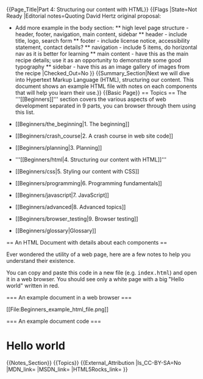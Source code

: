 {{Page_Title|Part 4: Structuring our content with HTML}}
{{Flags
|State=Not Ready
|Editorial notes=Quoting David Hertz original proposal:

* Add more example in the body section:
** high level page structure - header, footer, navigation, main content, sidebar
** header - include title, logo, search form
** footer - include license notice, accessibility statement, contact details?
** navigation - include 5 items, do horizontal nav as it is better for learning
** main content - have this as the main recipe details; use it as an opportunity to demonstrate some good typography
** sidebar - have this as an image gallery of images from the recipe
|Checked_Out=No
}}
{{Summary_Section|Next we will dive into Hypertext Markup Language (HTML), structuring our content. This document shows an example HTML file with notes on each components that will help you learn their use.}}
{{Basic Page}}
== Topics ==
The '''[[Beginners]]''' section covers the various aspects of web development separated in 9 parts, you can browser through them using this list.

* [[Beginners/the_beginning|1. The beginning]]
* [[Beginners/crash_course|2. A crash course in web site code]]
* [[Beginners/planning|3. Planning]]
* '''[[Beginners/html|4. Structuring our content with HTML]]'''
* [[Beginners/css|5. Styling our content with CSS]]
* [[Beginners/programming|6. Programming fundamentals]]
* [[Beginners/javascript|7. JavaScript]]
* [[Beginners/advanced|8. Advanced topics]]
* [[Beginners/browser_testing|9. Browser testing]]
* [[Beginners/glossary|Glossary]]


== An HTML Document with details about each components ==

Ever wondered the utility of a web page, here are a few notes to help you understand their existence.

You can copy and paste this code in a new file (e.g. <tt>index.html</tt>) and open it in a web browser. You should see only a white page with a big "Hello world" written in red.

=== An example document in a web browser ===

[[File:Beginners_example_html_file.png]]

=== An example document code ===

<syntaxHighlight>
<!DOCTYPE html><!-- This tag is an HTML Comment -->
<!-- ^ The DOCTYPE tag tells the browser what version 
       of HTML it is dealing with; there are others and  
       we want to make sure there is no confusion. -->
<html lang="en"><!-- this is how we open every document; the  
       language part is optional, but makes sure your document  
       doesn't look like gobbledy gook when someone in Korea  
       opens your document in a browser that defaults to Korean -->
 <head><!-- required part of every HTML document, this is  
       where we add internal information (i.e. meta) about  
       the current HTML page -->
   <meta charset="utf-8"><!-- This is a way, in HTML, to  
                              tell the browser that we are writing text in UTF-8  
                              so we can write Greek, Russian, English, French  
                              and many others in one page -->
   <title>Example Page</title><!-- REQUIRED, This is what gets  
                                   displayed on the web browser tab -->
	<link rel="stylesheet" href="style1.css" type="text/css" media="screen">
        <!-- ^ Will call another file, called "style1.css" that   
               is right beside the current document. Why this    
               syntax? The "type" is similar to the previous meta charset,    
               it specifies the web browser to read the file as CSS. While    
               we, humans, think that ".css" is telling, computers doesn’t    
               need extension (this is an old story), but instead use what    
               we call headers to tell what type of file it is.

               The media attribute in the link tag tells us to WHEN to apply    
               the stylesheet. This is what we commonly refer to as a MediaQuery.
               The first use of media queries was mostly used to deal with how a web page
               would look like once printed (back in 200x) but now its much more complete
               to help us target screen resolution and other aspects.  -->
<style>h1 { color: red; }  /* This is a CSS comment. Inside an HTML document that has
                              an embedded CSS document that you we are using until   
                              we close the style tag */
</style><!-- ^ Instead of using a link tag, we can also add
               CSS directly in a document -->
 </head><!-- Closing the head, now the real deal. 
             Note that whatever is in the head, can  
             potentially block. When you will want to learn about  
             performance, you’ll remember that note. -->
 <body>
   <h1>Hello world</h1><!-- Because of the previous style tag, if you look at this
                            web page in a browser, the Hello world should be red -->
 </body>
</html>
</syntaxHighlight>
{{Notes_Section}}
{{Topics}}
{{External_Attribution
|Is_CC-BY-SA=No
|MDN_link=
|MSDN_link=
|HTML5Rocks_link=
}}